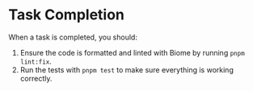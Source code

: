 # Task Completion

When a task is completed, you should:

1.  Ensure the code is formatted and linted with Biome by running `pnpm lint:fix`.
2.  Run the tests with `pnpm test` to make sure everything is working correctly.
